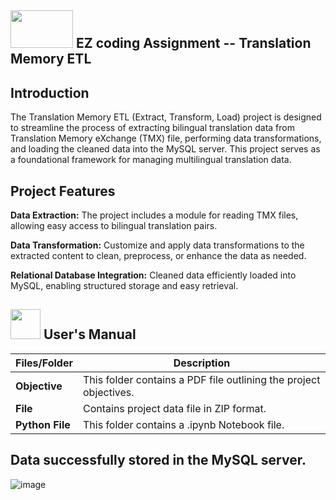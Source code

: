 ##  <img src="https://github.com/AmitKotnala/EZ_DE_Assignment/assets/118646525/9fb6d0f3-3cbe-4303-8ccc-43e9809ee01e" width="100" height="60"> EZ coding Assignment -- Translation Memory ETL  

## Introduction
The Translation Memory ETL (Extract, Transform, Load) project is designed to streamline the process of extracting bilingual translation data from Translation Memory eXchange (TMX) file, performing data transformations, and loading the cleaned data into the MySQL server. This project serves as a foundational framework for managing multilingual translation data.

## Project Features

**Data Extraction:** The project includes a module for reading TMX files, allowing easy access to bilingual translation pairs.

**Data Transformation:** Customize and apply data transformations to the extracted content to clean, preprocess, or enhance the data as needed.

**Relational Database Integration:** Cleaned data efficiently loaded into MySQL, enabling structured storage and easy retrieval.

##  <img src="https://user-images.githubusercontent.com/106439762/181935629-b3c47bd3-77fb-4431-a11c-ff8ba0942b63.gif" width="48" height="48"> **User's Manual**

| Files/Folder| Description |
| ------------- | ------------- |
| **Objective** | This folder contains a PDF file outlining the project objectives.  |
| **File** | Contains project data file in ZIP format. |
| **Python File** | 	This folder contains a .ipynb Notebook file.  |

## Data successfully stored in the MySQL server.

![image](https://github.com/AmitKotnala/EZ_DE_Assignment/assets/118646525/b7ec4ec7-6fd7-4321-b52d-433cc4e237fb)


